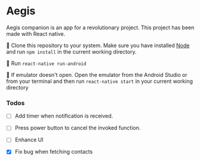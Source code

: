 # Aegis

Aegis companion is an app for a revolutionary project. This project has been made with React native.

:pencil: Clone this repository to your system. Make sure you have installed [Node](http://nodejs.org/) and run `npm install` in the current working directory.

:pencil: Run `react-native run-android`

:pencil: If emulator doesn't open. Open the emulator from the Android Studio or from your terminal and then run `react-native start` in your current working directory

### Todos

- [ ] Add timer when notification is received.
- [ ] Press power button to cancel the invoked function. 
- [ ] Enhance UI
- [x] Fix bug when fetching contacts


